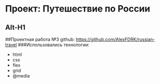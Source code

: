 # Проект: Путешествие по России
Alt-H1
------ 
##Проектная работа №3
github: https://github.com/AlexFDRK/russian-travel
###Использовались технологии:
* html
* css
* flex
* grid
* @media
